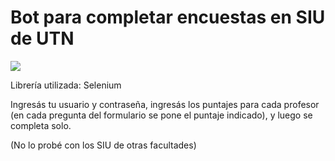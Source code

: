 # Bot para completar encuestas en SIU de UTN

![](https://github.com/Zeta2003x/siu_encuestas/assets/68617084/dafcc5e6-643c-4488-9f6b-9f3f4ec863cc)

Librería utilizada: Selenium

Ingresás tu usuario y contraseña, ingresás los puntajes para cada profesor (en cada pregunta del formulario se pone el puntaje indicado), y luego se completa solo.

(No lo probé con los SIU de otras facultades)
